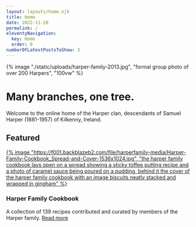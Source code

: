 ```yaml
---
layout: layouts/home.njk
title: Home
date: 2022-11-20
permalink: /
eleventyNavigation:
  key: Home
  order: 0
numberOfLatestPostsToShow: 3
---
```


<div class="u-full-bleed">

{% image "./static/uploads/harper-family-2013.jpg", "formal group photo of over 200 Harpers", "100vw" %}

</div>

<div class="hero-text">

# Many branches, one tree.

Welcome to the online home of the Harper clan, descendants of Samuel Harper (1881-1957) of Kilkenny, Ireland.

</div>

## Featured

<div class="card-container">

<div class="card-child">

<div class="card-img">

[{% image "https://f001.backblazeb2.com/file/harperfamily-media/Harper-Family-Cookbook_Spread-and-Cover-1536x1024.jpg", "the harper family cookbook lays open on a spread showing a sticky toffee putting recipe and a photo of caramel sauce being poured on a pudding, behind it the cover of the harper family cookbook with an image biscuits neatly stacked and wrapped in gingham" %}](https://f001.backblazeb2.com/file/harperfamily-media/Harper-Family-Cookbook_Spread-and-Cover.jpg)

</div>

<div class="card-content">

### Harper Family Cookbook

A collection of 139 recipes contributed and curated by members of the Harper family. [Read more](/posts/harper-family-cookbook/)

</div>

</div>
</div>
